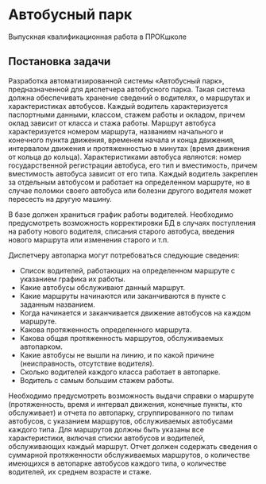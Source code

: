 Автобусный парк
===============
Выпускная квалификационная работа в ПРОКшколе

## Постановка задачи

Разработка автоматизированной системы «Автобусный парк», предназначенной для 
диспетчера автобусного парка. Такая система должна обеспечивать хранение сведений о 
водителях, о маршрутах и характеристиках автобусов.
Каждый водитель характеризуется паспортными данными, классом, 
стажем работы и окладом, причем оклад зависит от класса и стажа работы. 
Маршрут автобуса характеризуется номером маршрута, названием начального и конечного пункта движения, 
временем начала и конца движения, интервалом движения и протяженностью в минутах (время движения от кольца до кольца). 
Характеристиками автобуса являются: номер государственной регистрации автобуса, его тип и вместимость, причем вместимость 
автобуса зависит от его типа. Каждый водитель закреплен за отдельным автобусом и работает на определенном маршруте, 
но в случае поломки своего автобуса или болезни другого водителя может пересесть на другую машину. 

В базе должен храниться график работы водителей. Необходимо предусмотреть возможность корректировки БД в случаях поступления на работу нового водителя, 
списания старого автобуса, введения нового маршрута или изменения старого и т.п.

Диспетчеру автопарка могут потребоваться следующие сведения:
* Список водителей, работающих на определенном маршруте с указанием графика их работы.
* Какие автобусы обслуживают данный маршрут.
* Какие маршруты начинаются или заканчиваются в пункте с заданным названием.
* Когда начинается и заканчивается движение автобусов на каждом маршруте.
* Какова протяженность определенного маршрута.
* Какова общая протяженность маршрутов, обслуживаемых автопарком.
* Какие автобусы не вышли на линию, и по какой причине (неисправность, отсутствие водителя).
* Сколько водителей каждого класса работает в автопарке.
* Водитель с самым большим стажем работы.

Необходимо предусмотреть возможность выдачи справки о маршруте (протяженность, время и интервал движения, конечные пункты, кто обслуживает) 
и отчета по автопарку, сгруппированного по типам автобусов, с указанием маршрутов, обслуживаемых автобусами каждого типа. 
Для маршрутов должны быть указаны все характеристики, включая списки автобусов и водителей, обслуживающих каждый маршрут. 
Отчет должен содержать сведения о суммарной протяженности обслуживаемых маршрутов, о количестве имеющихся в автопарке автобусов каждого типа, 
о количестве водителей, их среднем возрасте и стаже.